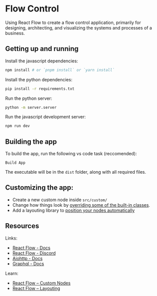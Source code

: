 # Flow Control

Using React Flow to create a flow control application, primarily for designing, architecting, and visualizing the systems and processes of a business.

## Getting up and running

Install the javascript dependencies:

```bash
npm install # or `pnpm install` or `yarn install`
```

Install the python dependencies:

```bash
pip install -r requirements.txt
```

Run the python server:

```bash
python -m server.server
```

Run the javascript development server:

```bash
npm run dev
```

## Building the app
To build the app, run the following vs code task (reccomended):
```
Build App
```
The executable will be in the `dist` folder, along with all required files.

## Customizing the app:

- Create a new custom node inside `src/custom/` 
- Change how things look by [overriding some of the built-in classes](https://reactflow.dev/learn/customization/theming#overriding-built-in-classes).
- Add a layouting library to [position your nodes automatically](https://reactflow.dev/learn/layouting/layouting)

## Resources

Links:

- [React Flow - Docs](https://reactflow.dev)
- [React Flow - Discord](https://discord.com/invite/Bqt6xrs)
- [Aiohttp - Docs](https://docs.aiohttp.org/en/stable/)
- [Graphql - Docs](https://graphql.org/learn/)

Learn:

- [React Flow – Custom Nodes](https://reactflow.dev/learn/customization/custom-nodes)
- [React Flow – Layouting](https://reactflow.dev/learn/layouting/layouting)
